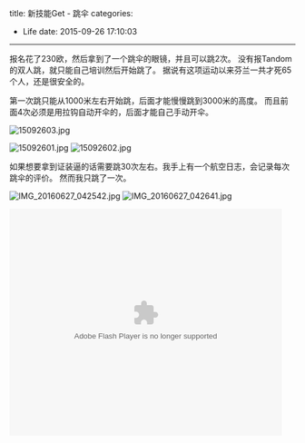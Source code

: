 title: 新技能Get - 跳伞
categories:
  - Life
date: 2015-09-26 17:10:03
---

报名花了230欧，然后拿到了一个跳伞的眼镜，并且可以跳2次。
没有报Tandom的双人跳，就只能自己培训然后开始跳了。
据说有这项运动以来芬兰一共才死65个人，还是很安全的。

第一次跳只能从1000米左右开始跳，后面才能慢慢跳到3000米的高度。
而且前面4次必须是用拉钩自动开伞的，后面才能自己手动开伞。


![15092603.jpg](http://7xnueu.com1.z0.glb.clouddn.com/15092603.jpg)

<!--more-->

![15092601.jpg](http://7xnueu.com1.z0.glb.clouddn.com/15092601.jpg)
![15092602.jpg](http://7xnueu.com1.z0.glb.clouddn.com/15092602.jpg)

如果想要拿到证装逼的话需要跳30次左右。我手上有一个航空日志，会记录每次跳伞的评价。
然而我只跳了一次。

![IMG_20160627_042542.jpg](http://7xnueu.com1.z0.glb.clouddn.com/IMG_20160627_042542.jpg)
![IMG_20160627_042641.jpg](http://7xnueu.com1.z0.glb.clouddn.com/IMG_20160627_042641.jpg)

<embed src="http://player.youku.com/player.php/sid/XMTYyMTIwNjcxMg==/v.swf" allowFullScreen="true" quality="high" width="480" height="400" align="middle" allowScriptAccess="always" type="application/x-shockwave-flash"></embed>